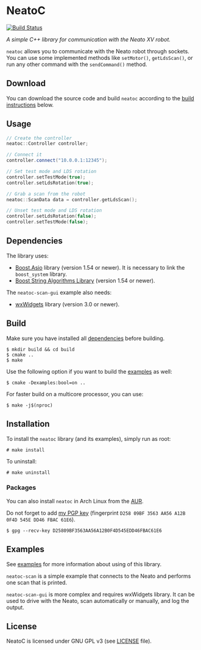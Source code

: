 # NeatoC
[![Build Status](https://travis-ci.org/branoholy/neatoc.svg?branch=master)](https://travis-ci.org/branoholy/neatoc)

*A simple C++ library for communication with the Neato XV robot.*

`neatoc` allows you to communicate with the Neato robot through sockets. You
can use some implemented methods like `setMotor()`, `getLdsScan()`, or run any
other command with the `sendCommand()` method.

## Download
You can download the source code and build `neatoc` according to
the [build instructions](#build) below.

## Usage
```cpp
// Create the controller
neatoc::Controller controller;

// Connect it
controller.connect("10.0.0.1:12345");

// Set test mode and LDS rotation
controller.setTestMode(true);
controller.setLdsRotation(true);

// Grab a scan from the robot
neatoc::ScanData data = controller.getLdsScan();

// Unset test mode and LDS rotation
controller.setLdsRotation(false);
controller.setTestMode(false);
```

## Dependencies
The library uses:

* [Boost.Asio](http://www.boost.org/doc/libs/release/doc/html/boost_asio.html)
library (version 1.54 or newer). It is necessary to link the `boost_system`
library.
* [Boost String Algorithms Library](http://www.boost.org/doc/libs/release/doc/html/string_algo.html)
(version 1.54 or newer).

The `neatoc-scan-gui` example also needs:

* [wxWidgets](https://www.wxwidgets.org) library (version 3.0 or newer).

## Build
Make sure you have installed all [dependencies](#dependencies) before building.

```text
$ mkdir build && cd build
$ cmake ..
$ make
```

Use the following option if you want to build the [examples](https://github.com/branoholy/neatoc/tree/master/examples)
as well:

```text
$ cmake -Dexamples:bool=on ..
```

For faster build on a multicore processor, you can use:

```text
$ make -j$(nproc)
```

## Installation
To install the `neatoc` library (and its examples), simply run as root:

```text
# make install
```

To uninstall:

```text
# make uninstall
```

### Packages
You can also install `neatoc` in Arch Linux from the [AUR](https://aur.archlinux.org/packages/neatoc).

Do not forget to add [my PGP key](http://pgp.mit.edu/pks/lookup?search=0xD25809BF3563AA56A12B0F4D545EDD46FBAC61E6&fingerprint=on)
(fingerprint `D258 09BF 3563 AA56 A12B  0F4D 545E DD46 FBAC 61E6`).

```text
$ gpg --recv-key D25809BF3563AA56A12B0F4D545EDD46FBAC61E6
```

## Examples
See [examples](https://github.com/branoholy/neatoc/tree/master/examples) for
more information about using of this library.

`neatoc-scan` is a simple example that connects to the Neato and performs one
scan that is printed.

`neatoc-scan-gui` is more complex and requires wxWidgets library. It can be used
 to drive with the Neato, scan automatically or manually, and log the output.

## License
NeatoC is licensed under GNU GPL v3 (see
[LICENSE](https://github.com/branoholy/neatoc/blob/master/LICENSE)
file).

